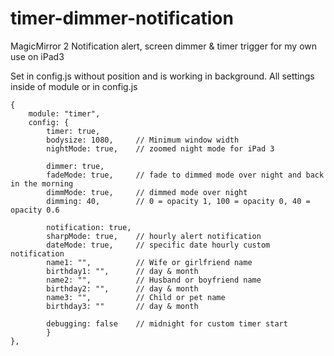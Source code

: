 # timer-dimmer-notification
MagicMirror 2 Notification alert, screen dimmer & timer trigger for my own use on iPad3

Set in config.js without position and is working in background.
All settings inside of module or in config.js

	{
		module: "timer",
		config: {
			timer: true,
			bodysize: 1080,		// Minimum window width
			nightMode: true,	// zoomed night mode for iPad 3

			dimmer: true,
			fadeMode: true,		// fade to dimmed mode over night and back in the morning
			dimmMode: true,		// dimmed mode over night
			dimming: 40,		// 0 = opacity 1, 100 = opacity 0, 40 = opacity 0.6

			notification: true,
			sharpMode: true,	// hourly alert notification
			dateMode: true,		// specific date hourly custom notification
			name1: "",			// Wife or girlfriend name
			birthday1: "",		// day & month
			name2: "",			// Husband or boyfriend name
			birthday2: "",		// day & month
			name3: "",			// Child or pet name
			birthday3: ""		// day & month

			debugging: false 	// midnight for custom timer start
			}
	},
